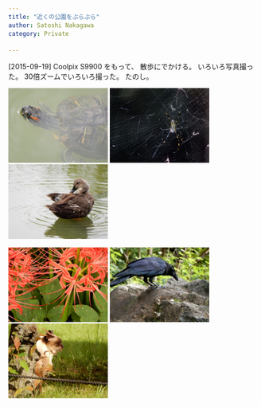 ```yaml
---
title: "近くの公園をぶらぶら"
author: Satoshi Nakagawa
category: Private

---
```


[2015-09-19]  Coolpix  S9900 をもって、
散歩にでかける。
いろいろ写真撮った。
30倍ズームでいろいろ撮った。
たのし。

<a href=/pict/2015-09-19-kame-1.jpg><img src="/pict/2015-09-19-kame-1.jpg" alt="かめ" width="200"/></a>
<a href=/pict/2015-09-19-kumo.jpg><img src="/pict/2015-09-19-kumo.jpg" alt="くも" width="200"/></a>
<a href=/pict/2015-09-19-kamo.jpg><img src="/pict/2015-09-19-kamo.jpg" alt="かも" width="200"/></a>

<a href=/pict/2015-09-19-flower-2.jpg><img src="/pict/2015-09-19-flower-2.jpg" alt="彼岸花" width="200"/></a>
<a href=/pict/2015-09-19-crow.jpg><img src="/pict/2015-09-19-crow.jpg" alt="からす" width="200"/></a>
<a href=/pict/2015-09-19-cat-2.jpg><img src="/pict/2015-09-19-cat-2.jpg" alt="ねこ" width="200"/></a>

